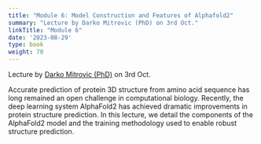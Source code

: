 ```yaml
---
title: "Module 6: Model Construction and Features of Alphafold2"
summary: "Lecture by Darko Mitrovic (PhD) on 3rd Oct."
linkTitle: "Module 6"
date: '2023-08-29'
type: book
weight: 70
---
```


Lecture by [Darko Mitrovic (PhD)](/author/darko-mitrovic/) on 3rd Oct.

Accurate prediction of protein 3D structure from amino acid sequence has long remained an open challenge in computational biology. Recently, the deep learning system AlphaFold2 has achieved dramatic improvements in protein structure prediction. In this lecture, we detail the components of the AlphaFold2 model and the training methodology used to enable robust structure prediction.
